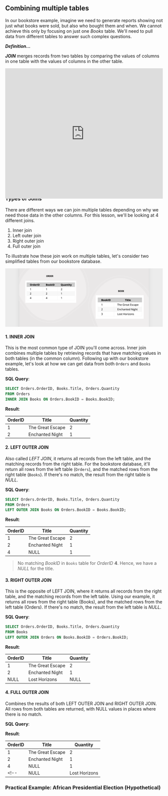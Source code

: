 ## Combining multiple tables
In our bookstore example, imagine we need to generate reports showing not just what books were sold, but also who bought them and when. We cannot achieve this only by focusing on just one _Books_ table. We'll need to pull data from different tables to answer such complex questions.

<!-- Joining tables thus enables the integration of related data stored in different tables, providing a more holistic view of the bookstore's operations -->


<aside>

**_Definition..._** 

**_JOIN_** merges records from two tables by comparing the values of columns in one table with the values of columns in the other table.
</aside>

<div style="position: relative; padding-bottom: 56.25%; height: 0;"><iframe width="100%" height="415" src="https://www.youtube.com/embed/G3lJAxg1cdfgy8?si=8jtdMo8m3hhdgOBmkb5" title="Linking your CSS" frameborder="0" allow="accelerometer; autoplay; clipboard-write; encrypted-media; gyroscope; picture-in-picture" allowfullscreen></iframe></div>

Joins are crucial in relational databases because they allow for the combination of data from two or more tables based on a related column between them. This is essential for creating comprehensive datasets that can answer complex queries by pulling together relevant information from different tables.

### Types of Joins
There are different ways we can join multiple tables depending on why we need those data in the other columns. For this lesson, we'll be looking at 4 different joins.
1. Inner join
2. Left outer join
3. Right outer join
4. Full outer join

To illustrate how these join work on multiple tables, let's consider two simplified tables from our bookstore database.

![book-order-tables](./databases-and-sql/tables.png)

<!-- `Books`

| BookID | Title            |
|--------|------------------|
| 1      | The Great Escape |
| 2      | Enchanted Night  |
| 3      | Lost Horizons    |

`Orders`

| OrderID | BookID | Quantity |
|---------|--------|----------|
| 1       | 1      | 2        |
| 2       | 2      | 1        |
| 4       | 4      | 1        |  <!-- Note: BookID 4 does not match any BookID in the Books table -->

#### 1. INNER JOIN
This is the most common type of JOIN you'll come across. Inner join combines multiple tables by retrieving records that have matching values in both tables (in the common column).  Following up with our bookstore example, let's look at how we can get data from both `Orders` and `Books` tables.

**SQL Query**:
```sql
SELECT Orders.OrderID, Books.Title, Orders.Quantity
FROM Orders
INNER JOIN Books ON Orders.BookID = Books.BookID;
```

**Result**:

| OrderID | Title            | Quantity |
|---------|------------------|----------|
| 1       | The Great Escape | 2        |
| 2       | Enchanted Night  | 1        |

#### 2. LEFT OUTER JOIN
Also called _LEFT JOIN_, it returns all records from the left table, and the matching records from the right table. For the bookstore database, it'll return all rows from the left table (`Orders`), and the matched rows from the right table (`Books`). If there's no match, the result from the right table is _NULL_.

**SQL Query**:
```sql
SELECT Orders.OrderID, Books.Title, Orders.Quantity
FROM Orders
LEFT OUTER JOIN Books ON Orders.BookID = Books.BookID;
```

**Result**:

| OrderID | Title            | Quantity |
|---------|------------------|----------|
| 1       | The Great Escape | 2        |
| 2       | Enchanted Night  | 1        |
| 4       | NULL             | 1        | 

> No matching _BookID_ in `Books` table for _OrderID_ **4**. Hence, we have a _NULL_ for the title.

#### 3. RIGHT OUTER JOIN
This is the opposite of LEFT JOIN, where it returns all records from the right table, and the matching records from the left table. Using our example, it returns all rows from the right table (Books), and the matched rows from the left table (Orders). If there's no match, the result from the left table is _NULL_.

**SQL Query**:
```sql
SELECT Orders.OrderID, Books.Title, Orders.Quantity
FROM Books
LEFT OUTER JOIN Orders ON Books.BookID = Orders.BookID;
```

**Result**:

| OrderID | Title            | Quantity |
|---------|------------------|----------|
| 1       | The Great Escape | 2        |
| 2       | Enchanted Night  | 1        |
| NULL    | Lost Horizons    | NULL     | Note: No matching OrderID in Orders table


#### 4. FULL OUTER JOIN
Combines the results of both LEFT OUTER JOIN and RIGHT OUTER JOIN. All rows from both tables are returned, with NULL values in places where there is no match.

**SQL Query**:
<!-- *Assuming support for FULL OUTER JOIN, this query combines all previous examples.* -->

**Result**:

| OrderID | Title            | Quantity |
|---------|------------------|----------|
| 1       | The Great Escape | 2        |
| 2       | Enchanted Night  | 1        |
| 4       | NULL             | 1        | <!-- No matching BookID in Books table -->
<!-- | NULL    | Lost Horizons    | NULL     | <!-- No matching OrderID in Orders table 

### Practical Example: African Presidential Election (Hypothetical)
